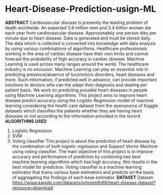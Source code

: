 # Heart-Disease-Prediction-usign-ML
**ABSTRACT**
Cardiovascular disease is presently the leading problem of death worldwide. An expected 3.8 million men and 3.4 billion women die each year from cardiovascular disease. Approximately one person dies per minute due to heart disease. Data is generated and must be stored daily. The data which is collected is converted into knowledge with data analysis by using various combinations of algorithms. Healthcare professionals working in the area of cardiac disease have their own limits and cannot forecast the probability of high accuracy in cardiac disease. Machine Learning is used across many ranges around the world. The healthcare industry is no exclusion.
Machine Learning can play an essential role in predicting presence/absence of locomotors disorders, heart diseases and more. Such information, if predicted well in advance, can provide important intuitions to doctors who can the adapt their diagnosis and dealing per patient basis. We work on predicting possible heart diseases in people using Machine Learning algorithms. 
This project aims to improve heart disease predict accuracy using the Logistic Regression model of machine learning considering the health care dataset from the opensource of Kaggle datasets which classifies the patients whether they are having heart diseases or not according to the information provided in the record.
**ALGORITHMS USED**
1. Logistic Regression
2. SVM
3. Voting classifier
This project is about the prediction of heart disease by the combination of both logistic regression and Support Vector Machine using voting classifier.
The main objective of this project is to improve accuracy and performance of prediction by combining two best machine learning algorithms which has high accuracy, this results in the best model for prediction.
Voting classifier is a machine learning estimator that trains various base estimators and predicts on the basis of aggregating the findings of each base estimator.
**DATASET**
Dataset: https://www.kaggle.com/datasets/johnsmith88/heart-disease-dataset?resource=download
